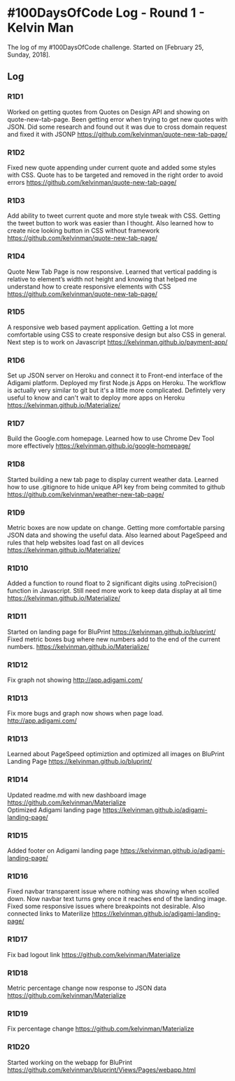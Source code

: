 # #100DaysOfCode Log - Round 1 - Kelvin Man

The log of my #100DaysOfCode challenge. Started on [February 25, Sunday, 2018].

## Log

### R1D1 
Worked on getting quotes from Quotes on Design API and showing on quote-new-tab-page. Been getting error when trying to get new quotes with JSON. Did some research and found out it was due to cross domain request and fixed it with JSONP https://github.com/kelvinman/quote-new-tab-page/

### R1D2
Fixed new quote appending under current quote and added some styles with CSS. Quote has to be targeted and removed in the right order to avoid errors https://github.com/kelvinman/quote-new-tab-page/

### R1D3
Add ability to tweet current quote and more style tweak with CSS. Getting the tweet button to work was easier than I thought. Also learned how to create nice looking button in CSS without framework https://github.com/kelvinman/quote-new-tab-page/

### R1D4
Quote New Tab Page is now responsive. Learned that vertical padding is relative to element’s width not height and knowing that helped me understand how to create responsive elements with CSS https://github.com/kelvinman/quote-new-tab-page/

### R1D5
A responsive web based payment application. Getting a lot more comfortable using CSS to create responsive design but also CSS in general. Next step is to work on Javascript https://kelvinman.github.io/payment-app/

### R1D6
Set up JSON server on Heroku and connect it to Front-end interface of the Adigami platform. Deployed my first Node.js Apps on Heroku. The workflow is actually very similar to git but it's a little more complicated. Defintely very useful to know and can't wait to deploy more apps on Heroku https://kelvinman.github.io/Materialize/

### R1D7
Build the Google.com homepage. Learned how to use Chrome Dev Tool more effectively https://kelvinman.github.io/google-homepage/

### R1D8
Started building a new tab page to display current weather data. Learned how to use .gitignore to hide unique API key from being commited to github https://github.com/kelvinman/weather-new-tab-page/

### R1D9
Metric boxes are now update on change. Getting more comfortable parsing JSON data and showing the useful data. Also learned about PageSpeed and rules that help websites load fast on all devices https://kelvinman.github.io/Materialize/

### R1D10
Added a function to round float to 2 significant digits using .toPrecision() function in Javascript. Still need more work to keep data display at all time https://kelvinman.github.io/Materialize/

### R1D11
Started on landing page for BluPrint https://kelvinman.github.io/bluprint/<br>
Fixed metric boxes bug where new numbers add to the end of the current numbers. https://kelvinman.github.io/Materialize/

### R1D12
Fix graph not showing http://app.adigami.com/

### R1D13
Fix more bugs and graph now shows when page load. http://app.adigami.com/

### R1D13
Learned about PageSpeed optimiztion and optimized all images on BluPrint Landing Page https://kelvinman.github.io/bluprint/

### R1D14
Updated readme.md with new dashboard image https://github.com/kelvinman/Materialize<br>
Optimized Adigami landing page https://kelvinman.github.io/adigami-landing-page/

### R1D15
Added footer on Adigami landing page https://kelvinman.github.io/adigami-landing-page/

### R1D16
Fixed navbar transparent issue where nothing was showing when scolled down. Now navbar text turns grey once it reaches end of the landing image. Fixed some responsive issues where breakpoints not desirable. Also connected links to Materilize https://kelvinman.github.io/adigami-landing-page/

### R1D17
Fix bad logout link https://github.com/kelvinman/Materialize

### R1D18
Metric percentage change now response to JSON data https://github.com/kelvinman/Materialize

### R1D19
Fix percentage change https://github.com/kelvinman/Materialize

### R1D20
Started working on the webapp for BluPrint https://github.com/kelvinman/bluprint/Views/Pages/webapp.html

